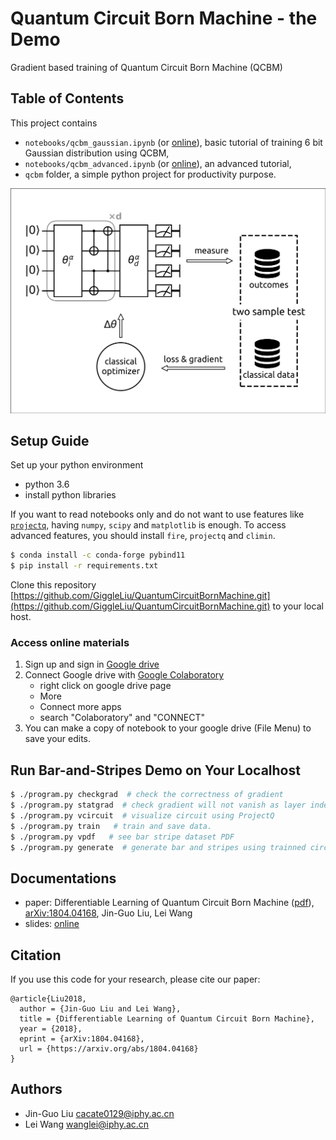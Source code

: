 # Quantum Circuit Born Machine - the Demo
Gradient based training of Quantum Circuit Born Machine (QCBM)

## Table of Contents
This project contains

* `notebooks/qcbm_gaussian.ipynb` (or [online](https://drive.google.com/file/d/1LfvWuM8rUPOtdWFRbUhSyjn35ndR7OW6/view?usp=sharing)), basic tutorial of training 6 bit Gaussian distribution using QCBM,
* `notebooks/qcbm_advanced.ipynb` (or [online](https://drive.google.com/file/d/18EDWlGacQMONJ1sxhGlQ9M3aQ5619B8F/view?usp=sharing)), an advanced tutorial,
* `qcbm` folder, a simple python project for productivity purpose.

![](docs/images/qcbm.png)

## Setup Guide
Set up your python environment

* python 3.6
* install python libraries

If you want to read notebooks only and do not want to use features like [`projectq`](https://github.com/ProjectQ-Framework/ProjectQ), having `numpy`, `scipy` and `matplotlib` is enough.
To access advanced features, you should install `fire`, `projectq` and `climin`.
```bash
$ conda install -c conda-forge pybind11
$ pip install -r requirements.txt
```

Clone this repository [https://github.com/GiggleLiu/QuantumCircuitBornMachine.git](https://github.com/GiggleLiu/QuantumCircuitBornMachine.git) to your local host.

### Access online materials
1. Sign up and sign in [Google drive](https://drive.google.com/)
2. Connect Google drive with [Google Colaboratory](https://colab.research.google.com)
    - right click on google drive page
    - More
    - Connect more apps
    - search "Colaboratory" and "CONNECT"
3. You can make a copy of notebook to your google drive (File Menu) to save your edits.

## Run Bar-and-Stripes Demo on Your Localhost

```bash
$ ./program.py checkgrad  # check the correctness of gradient
$ ./program.py statgrad  # check gradient will not vanish as layer index increase.
$ ./program.py vcircuit  # visualize circuit using ProjectQ
$ ./program.py train   # train and save data.
$ ./program.py vpdf   # see bar stripe dataset PDF
$ ./program.py generate  # generate bar and stripes using trainned circuit.
```

## Documentations

* paper: Differentiable Learning of Quantum Circuit Born Machine ([pdf](docs/1804.04168.pdf)), [arXiv:1804.04168](https://arxiv.org/abs/1804.04168), Jin-Guo Liu, Lei Wang
* slides: [online](https://docs.google.com/presentation/d/1ZNysy-MUlkPfuxUtZMz_Sd8Mz43oC6y7FcyeGGMaQoU/edit?usp=sharing)

## Citation

If you use this code for your research, please cite our paper:

```
@article{Liu2018,
  author = {Jin-Guo Liu and Lei Wang},
  title = {Differentiable Learning of Quantum Circuit Born Machine},
  year = {2018},
  eprint = {arXiv:1804.04168},
  url = {https://arxiv.org/abs/1804.04168}
}
```

## Authors

* Jin-Guo Liu <cacate0129@iphy.ac.cn>
* Lei Wang <wanglei@iphy.ac.cn>
